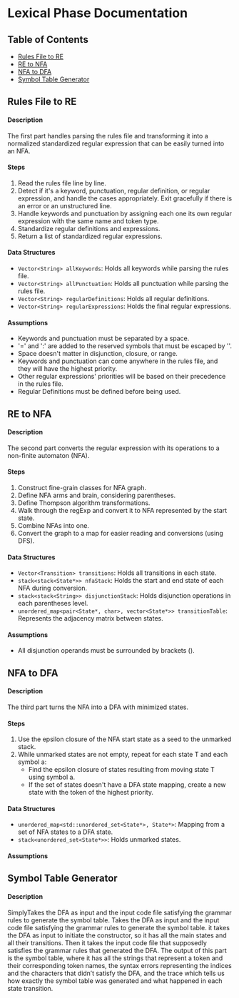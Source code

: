 
# Lexical Phase Documentation
## Table of Contents
+ [Rules File to RE](Rules-File-to-RE)
+ [RE to NFA](RE-to-NFA)
+ [NFA to DFA](NFA-to-DFA)
+ [Symbol Table Generator](Symbol-Table-Generator)
    
## Rules File to RE
#### Description
The first part handles parsing the rules file and transforming it into a normalized standardized regular expression that can be easily turned into an NFA.

#### Steps
1. Read the rules file line by line.
2. Detect if it's a keyword, punctuation, regular definition, or regular expression, and handle the cases appropriately. Exit gracefully if there is an error or an unstructured line.
3. Handle keywords and punctuation by assigning each one its own regular expression with the same name and token type.
4. Standardize regular definitions and expressions.
5. Return a list of standardized regular expressions.

#### Data Structures
- `Vector<String> allKeywords`: Holds all keywords while parsing the rules file.
- `Vector<String> allPunctuation`: Holds all punctuation while parsing the rules file.
- `Vector<String> regularDefinitions`: Holds all regular definitions.
- `Vector<String> regularExpressions`: Holds the final regular expressions.

#### Assumptions
- Keywords and punctuation must be separated by a space.
- '=' and ':' are added to the reserved symbols that must be escaped by ''.
- Space doesn't matter in disjunction, closure, or range.
- Keywords and punctuation can come anywhere in the rules file, and they will have the highest priority.
- Other regular expressions' priorities will be based on their precedence in the rules file.
- Regular Definitions must be defined before being used.

## RE to NFA
#### Description
The second part converts the regular expression with its operations to a non-finite automaton (NFA).

#### Steps
1. Construct fine-grain classes for NFA graph.
2. Define NFA arms and brain, considering parentheses.
3. Define Thompson algorithm transformations.
4. Walk through the regExp and convert it to NFA represented by the start state.
5. Combine NFAs into one.
6. Convert the graph to a map for easier reading and conversions (using DFS).

#### Data Structures
- `Vector<Transition> transitions`: Holds all transitions in each state.
- `stack<stack<State*>> nfaStack`: Holds the start and end state of each NFA during conversion.
- `stack<stack<String>> disjunctionStack`: Holds disjunction operations in each parentheses level.
- `unordered_map<pair<State*, char>, vector<State*>> transitionTable`: Represents the adjacency matrix between states.

#### Assumptions
- All disjunction operands must be surrounded by brackets ().

## NFA to DFA
#### Description
The third part turns the NFA into a DFA with minimized states.

#### Steps
1. Use the epsilon closure of the NFA start state as a seed to the unmarked stack.
2. While unmarked states are not empty, repeat for each state T and each symbol a:
   - Find the epsilon closure of states resulting from moving state T using symbol a.
   - If the set of states doesn't have a DFA state mapping, create a new state with the token of the highest priority.

#### Data Structures
- `unordered_map<std::unordered_set<State*>, State*>`: Mapping from a set of NFA states to a DFA state.
- `stack<unordered_set<State*>>`: Holds unmarked states.

#### Assumptions

## Symbol Table Generator
#### Description
  SimplyTakes the DFA as input and the input code file satisfying the grammar rules to generate the symbol table.
Takes the DFA as input and the input code file satisfying the grammar rules to generate the symbol table.
 it takes the DFA as input to initiate the constructor, so it has all the main states and all their transitions. Then it takes the input code file that supposedly satisfies the grammar rules that generated the DFA. The output of this part is the symbol table, where it has all the strings that represent a token and their corresponding token names, the syntax errors representing the indices and the characters that didn’t satisfy the DFA, and the trace which tells us how exactly the symbol table was generated and what happened in each state transition.
  ```
